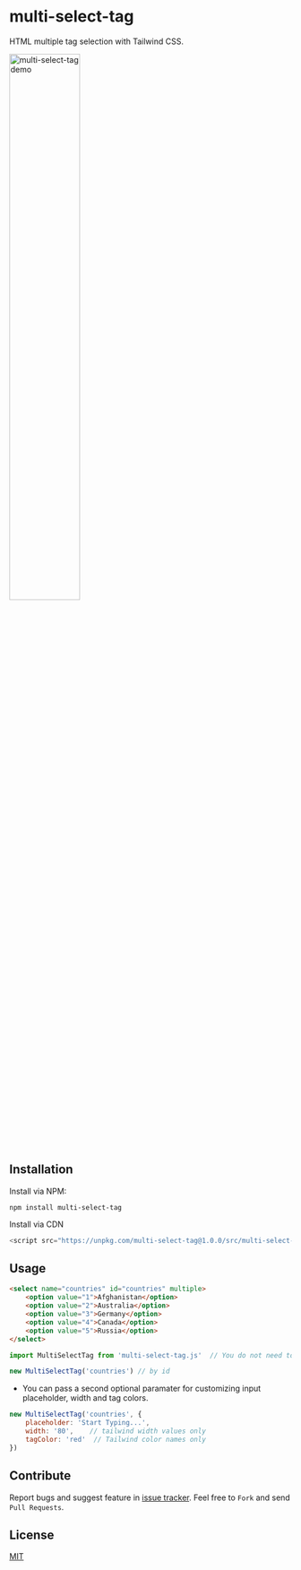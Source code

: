 # multi-select-tag

HTML multiple tag selection with Tailwind CSS.

<img src="https://firebasestorage.googleapis.com/v0/b/flutterapp-5c015.appspot.com/o/demo_images%2Fmulti-select-tag-demo.JPG?alt=media&token=160a01ad-ca09-4d8a-a9dd-1e4b1f9b121f" style="width:50%" alt="multi-select-tag demo" />

## Installation

Install via NPM:

`npm install multi-select-tag`

Install via CDN

```javascript
<script src="https://unpkg.com/multi-select-tag@1.0.0/src/multi-select-tag.js"></script>
```

## Usage

```html
<select name="countries" id="countries" multiple>
    <option value="1">Afghanistan</option>
    <option value="2">Australia</option>
    <option value="3">Germany</option>
    <option value="4">Canada</option>
    <option value="5">Russia</option>
</select>
```

```javascript
import MultiSelectTag from 'multi-select-tag.js'  // You do not need to `import` if you are using via CDN'

new MultiSelectTag('countries') // by id
```

- You can pass a second optional paramater for customizing input placeholder, width and tag colors.

```javascript
new MultiSelectTag('countries', {
    placeholder: 'Start Typing...',
    width: '80',    // tailwind width values only
    tagColor: 'red'  // Tailwind color names only
})
```

## Contribute

Report bugs and suggest feature in [issue tracker](https://github.com/habibmhamadi/multi-select-tag/issues). Feel free to `Fork` and send `Pull Requests`.


## License

[MIT](https://github.com/habibmhamadi/multi-select-tag/blob/main/LICENSE)